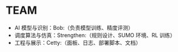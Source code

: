 # TEAM

- AI 模型与识别：Bob:（负责模型训练、精度评测）
- 调度算法与仿真：Strengthen:（规则设计、SUMO 环境、RL 训练）
- 工程与展示：Cetty:（面板、日志、部署脚本、文档）
